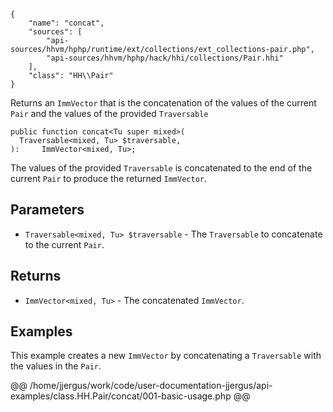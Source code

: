``` yamlmeta
{
    "name": "concat",
    "sources": [
        "api-sources/hhvm/hphp/runtime/ext/collections/ext_collections-pair.php",
        "api-sources/hhvm/hphp/hack/hhi/collections/Pair.hhi"
    ],
    "class": "HH\\Pair"
}
```




Returns an ` ImmVector ` that is the concatenation of the values of the
current `` Pair `` and the values of the provided ``` Traversable ```




``` Hack
public function concat<Tu super mixed>(
  Traversable<mixed, Tu> $traversable,
):     ImmVector<mixed, Tu>;
```




The values of the provided ` Traversable ` is concatenated to the end of the
current `` Pair `` to produce the returned ``` ImmVector ```.




## Parameters




+ ` Traversable<mixed, Tu> $traversable ` - The `` Traversable `` to concatenate to the current
  ``` Pair ```.




## Returns




* ` ImmVector<mixed, Tu> ` - The concatenated `` ImmVector ``.




## Examples




This example creates a new ` ImmVector ` by concatenating a `` Traversable `` with the values in the ``` Pair ```.







@@ /home/jjergus/work/code/user-documentation-jjergus/api-examples/class.HH.Pair/concat/001-basic-usage.php @@
<!-- HHAPIDOC -->
